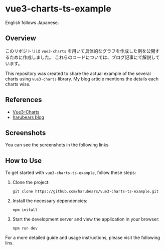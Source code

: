 # vue3-charts-ts-example

English follows Japanese.

## Overview
このリポジトリは `vue3-charts` を用いて具体的なグラフを作成した例を公開するために作成しました。 これらのコードについては、ブログ記事にて解説しています。

This repository was created to share the actual example of the several charts using `vue3-charts` library. My blog article mentions the details each charts wise.

## References

- [Vue3-Charts](https://vue3charts.org/)
- [harubears blog](https://www.harubears.com/series/vue3-charts-typescript/) 

## Screenshots

You can see the screenshots in the following links.


## How to Use

To get started with `vue3-charts-ts-example`, follow these steps:

1. Clone the project:
   ```shell
   git clone https://github.com/harubears/vue3-charts-ts-example.git

1. Install the necessary dependencies:
    ```shell
    npm install
    ```
1. Start the development server and view the application in your browser:
    ```shell
    npm run dev
    ```


For a more detailed guide and usage instructions, please visit the following lins.